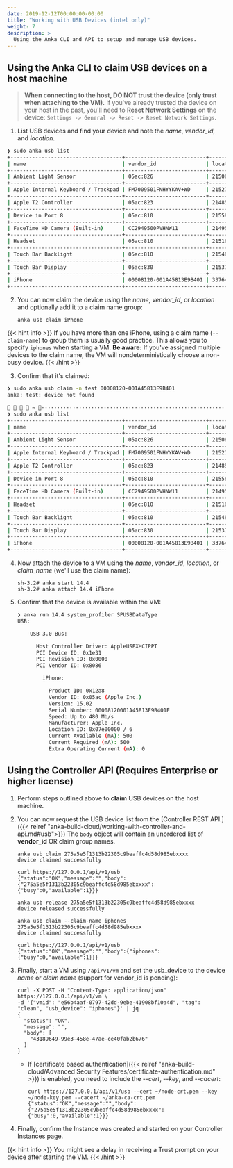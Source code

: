 ```yaml
---
date: 2019-12-12T00:00:00-00:00
title: "Working with USB Devices (intel only)"
weight: 7
description: >
  Using the Anka CLI and API to setup and manage USB devices.
---
```


## Using the Anka CLI to claim USB devices on a host machine

> **When connecting to the host, DO NOT trust the device (only trust when attaching to the VM).**
> If you've already trusted the device on your host in the past, you'll need to **Reset Network Settings** on the device: `Settings -> General -> Reset -> Reset Network Settings`.

1. List USB devices and find your device and note the _name_, _vendor_id_, and _location_.

```bash
❯ sudo anka usb list
+------------------------------------+--------------------------+------------+---------+------------+
| name                               | vendor_id                | location   | is_busy | claim_name |
+------------------------------------+--------------------------+------------+---------+------------+
| Ambient Light Sensor               | 05ac:826                 | 2150629376 | No      |            |
+------------------------------------+--------------------------+------------+---------+------------+
| Apple Internal Keyboard / Trackpad | FM7009501FNHYYKAV+WD     | 2152726528 | No      |            |
+------------------------------------+--------------------------+------------+---------+------------+
| Apple T2 Controller                | 05ac:823                 | 2148532224 | No      |            |
+------------------------------------+--------------------------+------------+---------+------------+
| Device in Port 8                   | 05ac:810                 | 2155872256 | No      |            |
+------------------------------------+--------------------------+------------+---------+------------+
| FaceTime HD Camera (Built-in)      | CC2949500PVHNW11         | 2149580800 | No      |            |
+------------------------------------+--------------------------+------------+---------+------------+
| Headset                            | 05ac:810                 | 2151677952 | No      |            |
+------------------------------------+--------------------------+------------+---------+------------+
| Touch Bar Backlight                | 05ac:810                 | 2154823680 | No      |            |
+------------------------------------+--------------------------+------------+---------+------------+
| Touch Bar Display                  | 05ac:830                 | 2153775104 | No      |            |
+------------------------------------+--------------------------+------------+---------+------------+
| iPhone                             | 00008120-001A45813E9B401 | 337641472  | Yes     |            |
+------------------------------------+--------------------------+------------+---------+------------+
```

2. You can now claim the device using the _name_, _vendor_id_, or _location_ and optionally add it to a claim name group:
    ```shell
    anka usb claim iPhone
    ```

{{< hint info >}}
If you have more than one iPhone, using a claim name (`--claim-name`) to group them is usually good practice. This allows you to specify `iphones` when starting a VM. **Be aware:** If you've assigned multiple devices to the claim name, the VM will nondeterministically choose a non-busy device.
{{< /hint >}}
    
3. Confirm that it's claimed:

```bash
❯ sudo anka usb claim -n test 00008120-001A45813E9B401
anka: test: device not found

    ~ ··············································································································································· system   at 13:40:30  
❯ sudo anka usb list
+------------------------------------+--------------------------+------------+---------+--------------+
| name                               | vendor_id                | location   | is_busy | claim_name   |
+------------------------------------+--------------------------+------------+---------+--------------+
| Ambient Light Sensor               | 05ac:826                 | 2150629376 | No      |              |
+------------------------------------+--------------------------+------------+---------+--------------+
| Apple Internal Keyboard / Trackpad | FM7009501FNHYYKAV+WD     | 2152726528 | No      |              |
+------------------------------------+--------------------------+------------+---------+--------------+
| Apple T2 Controller                | 05ac:823                 | 2148532224 | No      |              |
+------------------------------------+--------------------------+------------+---------+--------------+
| Device in Port 8                   | 05ac:810                 | 2155872256 | No      |              |
+------------------------------------+--------------------------+------------+---------+--------------+
| FaceTime HD Camera (Built-in)      | CC2949500PVHNW11         | 2149580800 | No      |              |
+------------------------------------+--------------------------+------------+---------+--------------+
| Headset                            | 05ac:810                 | 2151677952 | No      |              |
+------------------------------------+--------------------------+------------+---------+--------------+
| Touch Bar Backlight                | 05ac:810                 | 2154823680 | No      |              |
+------------------------------------+--------------------------+------------+---------+--------------+
| Touch Bar Display                  | 05ac:830                 | 2153775104 | No      |              |
+------------------------------------+--------------------------+------------+---------+--------------+
| iPhone                             | 00008120-001A45813E9B401 | 337641472  | No      | iPhone       |
+------------------------------------+--------------------------+------------+---------+--------------+
```


4. Now attach the device to a VM using the _name_, _vendor_id_, _location_, or _claim_name_ (we'll use the claim name):
    ```shell
    sh-3.2# anka start 14.4
    sh-3.2# anka attach 14.4 iPhone
    ```

5. Confirm that the device is available within the VM:

    ```bash
    ❯ anka run 14.4 system_profiler SPUSBDataType
    USB:

        USB 3.0 Bus:

          Host Controller Driver: AppleUSBXHCIPPT
          PCI Device ID: 0x1e31
          PCI Revision ID: 0x0000
          PCI Vendor ID: 0x8086

            iPhone:

              Product ID: 0x12a8
              Vendor ID: 0x05ac (Apple Inc.)
              Version: 15.02
              Serial Number: 00008120001A45813E9B401E
              Speed: Up to 480 Mb/s
              Manufacturer: Apple Inc.
              Location ID: 0x07e00000 / 6
              Current Available (mA): 500
              Current Required (mA): 500
              Extra Operating Current (mA): 0
    ```


## Using the Controller API (Requires Enterprise or higher license)

1. Perform steps outlined above to **claim** USB devices on the host machine.

2. You can now request the USB device list from the [Controller REST API.]({{< relref "anka-build-cloud/working-with-controller-and-api.md#usb">}}) The `body` object will contain an unordered list of **vendor_id** OR claim group names.

    ```shell
    anka usb claim 275a5e5f1313b22305c9beaffc4d58d985ebxxxx
    device claimed successfully

    curl https://127.0.0.1/api/v1/usb                                                
    {"status":"OK","message":"","body":{"275a5e5f1313b22305c9beaffc4d58d985ebxxxx":{"busy":0,"available":1}}}

    anka usb release 275a5e5f1313b22305c9beaffc4d58d985ebxxxx
    device released successfully

    anka usb claim --claim-name iphones 275a5e5f1313b22305c9beaffc4d58d985ebxxxx
    device claimed successfully

    curl https://127.0.0.1/api/v1/usb
    {"status":"OK","message":"","body":{"iphones":{"busy":0,"available":1}}}
    ```

3. Finally, start a VM using `/api/v1/vm` and set the usb_device to the device _name_ or _claim name_ (support for vendor_id is pending):

    ```shell
    curl -X POST -H "Content-Type: application/json" https://127.0.0.1/api/v1/vm \
    -d '{"vmid": "e56b4aaf-0797-42dd-9ebe-41908bf10a4d", "tag": "clean", "usb_device": "iphones"}' | jq                                
    {
      "status": "OK",
      "message": "",
      "body": [
        "43189649-99e3-458e-47ae-ce40fab2b676"
      ]
    }
    ```
    - If [certificate based authentication]({{< relref "anka-build-cloud/Advanced Security Features/certificate-authentication.md" >}}) is enabled, you need to include the _--cert_, _--key_, and _--cacert_:

        ```shell
        curl https://127.0.0.1/api/v1/usb --cert ~/node-crt.pem --key ~/node-key.pem --cacert ~/anka-ca-crt.pem
        {"status":"OK","message":"","body":{"275a5e5f1313b22305c9beaffc4d58d985ebxxxx":{"busy":0,"available":1}}}
        ```

4. Finally, confirm the Instance was created and started on your Controller Instances page.

{{< hint info >}}
You might see a delay in receiving a Trust prompt on your device after starting the VM.
{{< /hint >}}